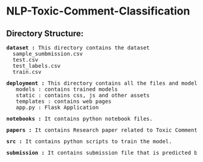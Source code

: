 # NLP-Toxic-Comment-Classification

<h2>Directory Structure:</h1>
<pre>
<b>dataset :</b> This directory contains the dataset
  sample_sumbmission.csv
  test.csv
  test_labels.csv
  train.csv
</pre>
<pre>
<b>deployment :</b> This directory contains all the files and models are used for deployment
   models : contains trained models
   static : contains css, js and other assets
   templates : contains web pages 
   app.py : Flask Application
</pre>
<pre>
<b>notebooks :</b> It contains python notebook files.
</pre>
<pre>
<b>papers :</b> It contains Research paper related to Toxic Comment Classificaion.
</pre>
<pre>
<b>src :</b> It contains python scripts to train the model.
</pre>
<pre>
<b>submission :</b> It contains submission file that is predicted by trained model.
</pre>

